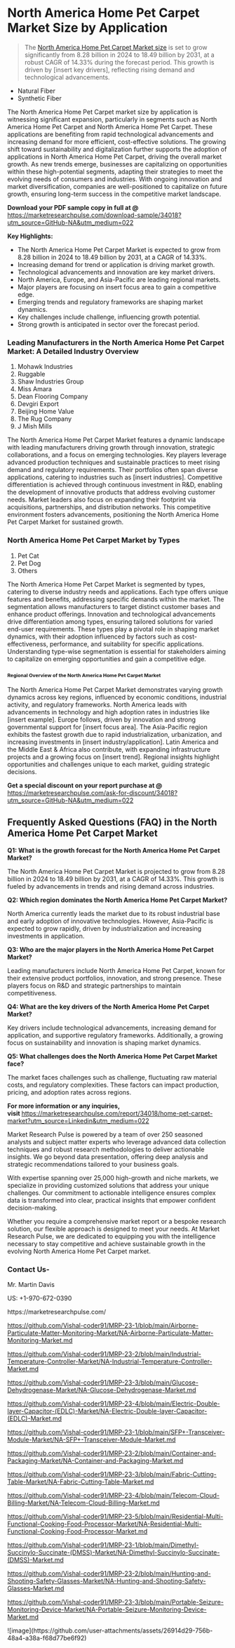 <h1>North America Home Pet Carpet Market&nbsp;Size by Application</h1><blockquote><p>The <a href="https://marketresearchpulse.com/download-sample/34018?utm_source=GitHub-NA&amp;utm_medium=022">North America Home Pet Carpet Market size</a> is set to grow significantly from 8.28 billion in 2024 to 18.49 billion by 2031, at a robust CAGR of 14.33% during the forecast period. This growth is driven by [insert key drivers], reflecting rising demand and technological advancements.</p></blockquote><ul><li>Natural Fiber<li> Synthetic Fiber</li></ul><p>The North America Home Pet Carpet market size by application is witnessing significant expansion, particularly in segments such as North America Home Pet Carpet and North America Home Pet Carpet. These applications are benefiting from rapid technological advancements and increasing demand for more efficient, cost-effective solutions. The growing shift toward sustainability and digitalization further supports the adoption of applications in North America Home Pet Carpet, driving the overall market growth. As new trends emerge, businesses are capitalizing on opportunities within these high-potential segments, adapting their strategies to meet the evolving needs of consumers and industries. With ongoing innovation and market diversification, companies are well-positioned to capitalize on future growth, ensuring long-term success in the competitive market landscape.</p><p><strong>Download your PDF sample copy in full at @ </strong><a href="https://marketresearchpulse.com/download-sample/34018?utm_source=GitHub-NA&amp;utm_medium=022">https://marketresearchpulse.com/download-sample/34018?utm_source=GitHub-NA&amp;utm_medium=022</a></p><p><strong>Key Highlights: </strong></p><ul><li>The North America Home Pet Carpet Market is expected to grow from 8.28 billion in 2024 to 18.49 billion by 2031, at a CAGR of 14.33%.</li><li>Increasing demand for trend or application is driving market growth.</li><li>Technological advancements and innovation are key market drivers.</li><li>North America, Europe, and Asia-Pacific are leading regional markets.</li><li>Major players are focusing on insert focus area to gain a competitive edge.</li><li>Emerging trends and regulatory frameworks are shaping market dynamics.</li><li>Key challenges include challenge, influencing growth potential.</li><li>Strong growth is anticipated in sector over the forecast period.</li></ul><h3>Leading Manufacturers in the North America Home Pet Carpet Market: A Detailed Industry Overview</h3><ol><li>Mohawk Industries</li><li>Ruggable</li><li>Shaw Industries Group</li><li>Miss Amara</li><li>Dean Flooring Company</li><li>Devgiri Export</li><li>Beijing Home Value</li><li>The Rug Company</li><li>J Mish Mills</li></ol><div class="flex max-w-full flex-col flex-grow"><div class="min-h-8 text-message flex w-full flex-col items-end gap-2 whitespace-normal break-words [.text-message+&amp;]:mt-5" dir="auto" data-message-author-role="assistant" data-message-id="fd8432e4-4910-450d-b182-61b7bfb0a01f" data-message-model-slug="gpt-4o"><div class="flex w-full flex-col gap-1 empty:hidden first:pt-[3px]"><div class="markdown prose w-full break-words dark:prose-invert light"><p>The North America Home Pet Carpet Market features a dynamic landscape with leading manufacturers driving growth through innovation, strategic collaborations, and a focus on emerging technologies. Key players leverage advanced production techniques and sustainable practices to meet rising demand and regulatory requirements. Their portfolios often span diverse applications, catering to industries such as [insert industries]. Competitive differentiation is achieved through continuous investment in R&amp;D, enabling the development of innovative products that address evolving customer needs. Market leaders also focus on expanding their footprint via acquisitions, partnerships, and distribution networks. This competitive environment fosters advancements, positioning the North America Home Pet Carpet Market for sustained growth.</p></div></div></div></div><h3>North America Home Pet Carpet Market by Types</h3><ol><li>Pet Cat<li> Pet Dog<li> Others</li></ol><div class="flex max-w-full flex-col flex-grow"><div class="min-h-8 text-message flex w-full flex-col items-end gap-2 whitespace-normal break-words [.text-message+&amp;]:mt-5" dir="auto" data-message-author-role="assistant" data-message-id="084470be-0bb7-4664-bddf-5156b4f41249" data-message-model-slug="gpt-4o-mini"><div class="flex w-full flex-col gap-1 empty:hidden first:pt-[3px]"><div class="markdown prose w-full break-words dark:prose-invert light"><p>The North America Home Pet Carpet Market is segmented by types, catering to diverse industry needs and applications. Each type offers unique features and benefits, addressing specific demands within the market. The segmentation allows manufacturers to target distinct customer bases and enhance product offerings. Innovation and technological advancements drive differentiation among types, ensuring tailored solutions for varied end-user requirements. These types play a pivotal role in shaping market dynamics, with their adoption influenced by factors such as cost-effectiveness, performance, and suitability for specific applications. Understanding type-wise segmentation is essential for stakeholders aiming to capitalize on emerging opportunities and gain a competitive edge.</p></div></div></div></div><h3><span style="font-size: 11px;">Regional Overview of the North America Home Pet Carpet Market</span></h3><div class="flex max-w-full flex-col flex-grow"><div class="min-h-8 text-message flex w-full flex-col items-end gap-2 whitespace-normal break-words [.text-message+&amp;]:mt-5" dir="auto" data-message-author-role="assistant" data-message-id="e9038762-ce64-4e30-91c9-9bd413514231" data-message-model-slug="gpt-4o-mini"><div class="flex w-full flex-col gap-1 empty:hidden first:pt-[3px]"><div class="markdown prose w-full break-words dark:prose-invert light"><p>The North America Home Pet Carpet Market demonstrates varying growth dynamics across key regions, influenced by economic conditions, industrial activity, and regulatory frameworks. North America leads with advancements in technology and high adoption rates in industries like [insert example]. Europe follows, driven by innovation and strong governmental support for [insert focus area]. The Asia-Pacific region exhibits the fastest growth due to rapid industrialization, urbanization, and increasing investments in [insert industry/application]. Latin America and the Middle East &amp; Africa also contribute, with expanding infrastructure projects and a growing focus on [insert trend]. Regional insights highlight opportunities and challenges unique to each market, guiding strategic decisions.</p></div></div></div></div><p><strong>Get a special discount on your report purchase at @ </strong><a href="https://marketresearchpulse.com/ask-for-discount/34018?utm_source=GitHub-NA&amp;utm_medium=022">https://marketresearchpulse.com/ask-for-discount/34018?utm_source=GitHub-NA&amp;utm_medium=022</a></p><h2>Frequently Asked Questions (FAQ) in the North America Home Pet Carpet Market</h2><p><strong>Q1: What is the growth forecast for the North America Home Pet Carpet Market?</strong></p><p>The North America Home Pet Carpet Market is projected to grow from 8.28 billion in 2024 to 18.49 billion by 2031, at a CAGR of 14.33%. This growth is fueled by advancements in trends and rising demand across industries.</p><p><strong>Q2: Which region dominates the North America Home Pet Carpet Market?</strong></p><p>North America currently leads the market due to its robust industrial base and early adoption of innovative technologies. However, Asia-Pacific is expected to grow rapidly, driven by industrialization and increasing investments in application.</p><p><strong>Q3: Who are the major players in the North America Home Pet Carpet Market?</strong></p><p>Leading manufacturers include North America Home Pet Carpet, known for their extensive product portfolios, innovation, and strong presence. These players focus on R&amp;D and strategic partnerships to maintain competitiveness.</p><p><strong>Q4: What are the key drivers of the North America Home Pet Carpet Market?</strong></p><p>Key drivers include technological advancements, increasing demand for application, and supportive regulatory frameworks. Additionally, a growing focus on sustainability and innovation is shaping market dynamics.</p><p><strong>Q5: What challenges does the North America Home Pet Carpet Market face?</strong></p><p>The market faces challenges such as challenge, fluctuating raw material costs, and regulatory complexities. These factors can impact production, pricing, and adoption rates across regions.</p><p><strong>For more information or any inquiries, visit&nbsp;</strong><a href="https://marketresearchpulse.com/report/34018/home-pet-carpet-market?utm_source=Linkedin&utm_medium=022">https://marketresearchpulse.com/report/34018/home-pet-carpet-market?utm_source=Linkedin&utm_medium=022</a></p><p>Market Research Pulse is powered by a team of over 250 seasoned analysts and subject matter experts who leverage advanced data collection techniques and robust research methodologies to deliver actionable insights. We go beyond data presentation, offering deep analysis and strategic recommendations tailored to your business goals.</p><p>With expertise spanning over 25,000 high-growth and niche markets, we specialize in providing customized solutions that address your unique challenges. Our commitment to actionable intelligence ensures complex data is transformed into clear, practical insights that empower confident decision-making.</p><p>Whether you require a comprehensive market report or a bespoke research solution, our flexible approach is designed to meet your needs. At Market Research Pulse, we are dedicated to equipping you with the intelligence necessary to stay competitive and achieve sustainable growth in the evolving North America Home Pet Carpet market.</p><h3><strong>Contact Us-</strong></h3><p>Mr. Martin Davis</p><p>US: +1-970-672-0390</p><p>https://marketresearchpulse.com/</p><p><a href="https://github.com/Vishal-coder91/MRP-23-1/blob/main/Airborne-Particulate-Matter-Monitoring-Market/NA-Airborne-Particulate-Matter-Monitoring-Market.md">https://github.com/Vishal-coder91/MRP-23-1/blob/main/Airborne-Particulate-Matter-Monitoring-Market/NA-Airborne-Particulate-Matter-Monitoring-Market.md</a></p><p><a href="https://github.com/Vishal-coder91/MRP-23-2/blob/main/Industrial-Temperature-Controller-Market/NA-Industrial-Temperature-Controller-Market.md">https://github.com/Vishal-coder91/MRP-23-2/blob/main/Industrial-Temperature-Controller-Market/NA-Industrial-Temperature-Controller-Market.md</a></p><p><a href="https://github.com/Vishal-coder91/MRP-23-3/blob/main/Glucose-Dehydrogenase-Market/NA-Glucose-Dehydrogenase-Market.md">https://github.com/Vishal-coder91/MRP-23-3/blob/main/Glucose-Dehydrogenase-Market/NA-Glucose-Dehydrogenase-Market.md</a></p><p><a href="https://github.com/Vishal-coder91/MRP-23-4/blob/main/Electric-Double-layer-Capacitor-(EDLC)-Market/NA-Electric-Double-layer-Capacitor-(EDLC)-Market.md">https://github.com/Vishal-coder91/MRP-23-4/blob/main/Electric-Double-layer-Capacitor-(EDLC)-Market/NA-Electric-Double-layer-Capacitor-(EDLC)-Market.md</a></p><p><a href="https://github.com/Vishal-coder91/MRP-23-1/blob/main/SFP+-Transceiver-Module-Market/NA-SFP+-Transceiver-Module-Market.md">https://github.com/Vishal-coder91/MRP-23-1/blob/main/SFP+-Transceiver-Module-Market/NA-SFP+-Transceiver-Module-Market.md</a></p><p><a href="https://github.com/Vishal-coder91/MRP-23-2/blob/main/Container-and-Packaging-Market/NA-Container-and-Packaging-Market.md">https://github.com/Vishal-coder91/MRP-23-2/blob/main/Container-and-Packaging-Market/NA-Container-and-Packaging-Market.md</a></p><p><a href="https://github.com/Vishal-coder91/MRP-23-3/blob/main/Fabric-Cutting-Table-Market/NA-Fabric-Cutting-Table-Market.md">https://github.com/Vishal-coder91/MRP-23-3/blob/main/Fabric-Cutting-Table-Market/NA-Fabric-Cutting-Table-Market.md</a></p><p><a href="https://github.com/Vishal-coder91/MRP-23-4/blob/main/Telecom-Cloud-Billing-Market/NA-Telecom-Cloud-Billing-Market.md">https://github.com/Vishal-coder91/MRP-23-4/blob/main/Telecom-Cloud-Billing-Market/NA-Telecom-Cloud-Billing-Market.md</a></p><p><a href="https://github.com/Vishal-coder91/MRP-23-5/blob/main/Residential-Multi-Functional-Cooking-Food-Processor-Market/NA-Residential-Multi-Functional-Cooking-Food-Processor-Market.md">https://github.com/Vishal-coder91/MRP-23-5/blob/main/Residential-Multi-Functional-Cooking-Food-Processor-Market/NA-Residential-Multi-Functional-Cooking-Food-Processor-Market.md</a></p><p><a href="https://github.com/Vishal-coder91/MRP-23-1/blob/main/Dimethyl-Succinylo-Succinate-(DMSS)-Market/NA-Dimethyl-Succinylo-Succinate-(DMSS)-Market.md">https://github.com/Vishal-coder91/MRP-23-1/blob/main/Dimethyl-Succinylo-Succinate-(DMSS)-Market/NA-Dimethyl-Succinylo-Succinate-(DMSS)-Market.md</a></p><p><a href="https://github.com/Vishal-coder91/MRP-23-2/blob/main/Hunting-and-Shooting-Safety-Glasses-Market/NA-Hunting-and-Shooting-Safety-Glasses-Market.md">https://github.com/Vishal-coder91/MRP-23-2/blob/main/Hunting-and-Shooting-Safety-Glasses-Market/NA-Hunting-and-Shooting-Safety-Glasses-Market.md</a></p><p><a href="https://github.com/Vishal-coder91/MRP-23-3/blob/main/Portable-Seizure-Monitoring-Device-Market/NA-Portable-Seizure-Monitoring-Device-Market.md">https://github.com/Vishal-coder91/MRP-23-3/blob/main/Portable-Seizure-Monitoring-Device-Market/NA-Portable-Seizure-Monitoring-Device-Market.md</a></p>
![image](https://github.com/user-attachments/assets/26914d29-756b-48a4-a38a-f68d77be6f92)
